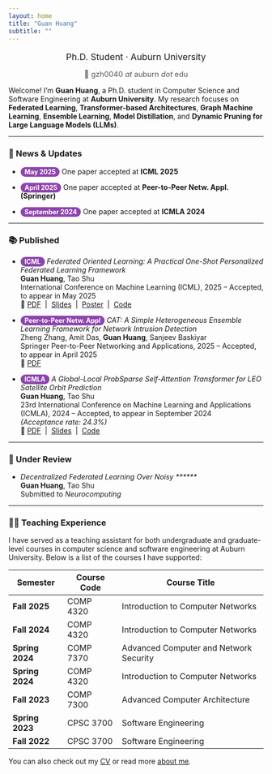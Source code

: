 ```yaml
---
layout: home
title: "Guan Huang"
subtitle: ""
---
```


<div style="text-align: center;">
  <p style="font-size: 1.25em; margin-bottom: 0.2em;">Ph.D. Student · Auburn University</p>
  <p style="font-size: 1.05em; color: #555;">📧 gzh0040 <i>at</i> auburn <i>dot</i> edu</p>
</div>

Welcome! I’m **Guan Huang**, a Ph.D. student in Computer Science and Software Engineering at **Auburn University**. My research focuses on **Federated Learning**, **Transformer-based Architectures**, **Graph Machine Learning**, **Ensemble Learning**, **Model Distillation**, and **Dynamic Pruning for Large Language Models (LLMs)**.

---

### 📰 News & Updates

- <span style="background-color:#8e44ad; color:white; padding:2px 8px; border-radius:12px; font-size:90%; font-weight:bold;">May 2025</span> One paper accepted at **ICML 2025**  

- <span style="background-color:#8e44ad; color:white; padding:2px 8px; border-radius:12px; font-size:90%; font-weight:bold;">April 2025</span> One paper accepted at **Peer-to-Peer Netw. Appl. (Springer)**  

- <span style="background-color:#8e44ad; color:white; padding:2px 8px; border-radius:12px; font-size:90%; font-weight:bold;">September 2024</span> One paper accepted at **ICMLA 2024**  


---

### 📚 Published

- <span style="background-color:#8e44ad; color:white; padding:2px 8px; border-radius:12px; font-size:90%; font-weight:bold;">ICML</span> *Federated Oriented Learning: A Practical One-Shot Personalized Federated Learning Framework*  
  **Guan Huang**, Tao Shu  
  International Conference on Machine Learning (ICML), 2025 – Accepted, to appear in May 2025  
  🔗 [PDF](/assets/publications/Federated_Oriented_Learning_Guan_Huang_cameraready.pdf) &nbsp;|&nbsp; [Slides](/assets/slides/ICML_FOL_video_slides_guan.pdf) &nbsp;|&nbsp; [Poster](https://github.com/guanhuang-rs/guanhuang-rs.github.io/blob/master/assets/publications/Guan_Huang_ICML_2025_FOL_Poster.pdf) &nbsp;|&nbsp; [Code](https://app.box.com/s/phf6bhjy6owcr6b1rvfe412fiw059pxk)

- <span style="background-color:#8e44ad; color:white; padding:2px 8px; border-radius:12px; font-size:90%; font-weight:bold;">Peer-to-Peer Netw. Appl</span> *CAT: A Simple Heterogeneous Ensemble Learning Framework for Network Intrusion Detection*  
  Zheng Zhang, Amit Das, **Guan Huang**, Sanjeev Baskiyar  
  Springer Peer-to-Peer Networking and Applications, 2025 – Accepted, to appear in April 2025  
  🔗 [PDF](/assets/publications/cat.pdf) 

- <span style="background-color:#8e44ad; color:white; padding:2px 8px; border-radius:12px; font-size:90%; font-weight:bold;">ICMLA</span> *A Global-Local ProbSparse Self-Attention Transformer for LEO Satellite Orbit Prediction*  
  **Guan Huang**, Tao Shu  
  23rd International Conference on Machine Learning and Applications (ICMLA), 2024 – Accepted, to appear in September 2024  
  *(Acceptance rate: 24.3%)*  
  🔗 [PDF](/assets/publications/GLO.pdf) &nbsp;|&nbsp; [Slides](/assets/slides/glopre.pptx) &nbsp;|&nbsp; [Code](https://app.box.com/s/jyc52jl6raw2n216pnrwht5aakl45juh)

---

### 📝 Under Review

- *Decentralized Federated Learning Over Noisy \*\*\*\*\*\**  
  **Guan Huang**, Tao Shu  
  Submitted to _Neurocomputing_


---

### 👨‍🏫 Teaching Experience

I have served as a teaching assistant for both undergraduate and graduate-level courses in computer science and software engineering at Auburn University. Below is a list of the courses I have supported:

| Semester        | Course Code   | Course Title                                      |
|-----------------|---------------|--------------------------------------------------|
| **Fall 2025**   | COMP 4320     | Introduction to Computer Networks               |
| **Fall 2024**   | COMP 4320     | Introduction to Computer Networks               |
| **Spring 2024** | COMP 7370     | Advanced Computer and Network Security          |
| **Spring 2024** | COMP 4320     | Introduction to Computer Networks               |
| **Fall 2023**   | COMP 7300     | Advanced Computer Architecture                           |
| **Spring 2023** | CPSC 3700     | Software Engineering                            |
| **Fall 2022**   | CPSC 3700     | Software Engineering                            |


You can also check out my [CV](/cv/) or read more [about me](/aboutme/).
